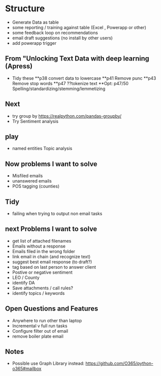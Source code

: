 # Structure

* Generate Data as table
* some reporting / training against table (Excel , Powerapp or other)
* some feedback loop on recommendations
* email draft suggestions (no install by other users)
* add powerapp trigger

## From "Unlocking Text Data with deep learning (Apress)

* Tidy these
**p38 convert data to lowercase
**p41 Remove punc
**p43 Remove stop words
**p47 ??tokenize text
**Opt: p47/50 Spelling/standardizing/stemming/lemmetizing


## Next
* try group by https://realpython.com/pandas-groupby/
* Try Sentiment analysis

## play

* named entities
Topic analysis

## Now problems I want to solve

* Misfiled emails
* unanswered emails
* POS tagging (counties)

## Tidy

* failing when trying to output non email tasks


## next Problems I want to solve
* get list of attached filenames
* Emails without a response
* Emails filed in the wrong folder
* link email in chain (and recognize text)
* suggest best email response (to draft?)
* tag based on last person to answer client
* Postive or negative sentiment
* LEO / County
* identify DA
* Save attachments / call rules?
* identify topics / keywords

## Open Questions and Features

* Anywhere to run other than laptop
* Incremental v full run tasks
* Configure filter out of email
* remove boiler plate email

## Notes

* Possible use Graph Library instead: https://github.com/O365/python-o365#mailbox

